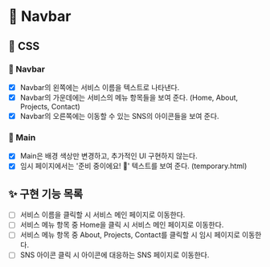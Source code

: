 # 🚀 Navbar

## 🎨 CSS

### 📌 Navbar

- [x] Navbar의 왼쪽에는 서비스 이름을 텍스트로 나타낸다.
- [x] Navbar의 가운데에는 서비스의 메뉴 항목들을 보여 준다. (Home, About, Projects, Contact)
- [x] Navbar의 오른쪽에는 이동할 수 있는 SNS의 아이콘들을 보여 준다.

### 📌 Main

- [x] Main은 배경 색상만 변경하고, 추가적인 UI 구현하지 않는다.
- [x] 임시 페이지에서는 '준비 중이에요! 🔎' 텍스트를 보여 준다. (temporary.html)

## ✨ 구현 기능 목록

- [ ] 서비스 이름을 클릭할 시 서비스 메인 페이지로 이동한다.
- [ ] 서비스 메뉴 항목 중 Home을 클릭 시 서비스 메인 페이지로 이동한다.
- [ ] 서비스 메뉴 항목 중 About, Projects, Contact를 클릭할 시 임시 페이지로 이동한다.
- [ ] SNS 아이콘 클릭 시 아이콘에 대응하는 SNS 페이지로 이동한다.
